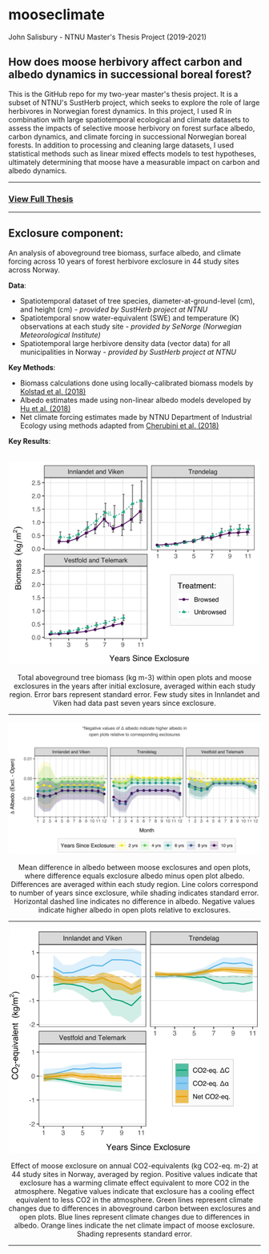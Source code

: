# mooseclimate
John Salisbury - NTNU Master's Thesis Project (2019-2021)

## How does moose herbivory affect carbon and albedo dynamics in successional boreal forest?

This is the GitHub repo for my two-year master's thesis project. It is a subset of NTNU's SustHerb project, which seeks to explore the role of large herbivores in Norwegian forest dynamics. In this project, I used R in combination with large spatiotemporal ecological and climate datasets to assess the impacts of selective moose herbivory on forest surface albedo, carbon dynamics, and climate forcing in successional Norwegian boreal forests. In addition to processing and cleaning large datasets, I used statistical methods such as linear mixed effects models to test hypotheses, ultimately determining that moose have a measurable impact on carbon and albedo dynamics.

---
### [View Full Thesis](https://ntnuopen.ntnu.no/ntnu-xmlui/handle/11250/2824273)
---

## Exclosure component:
An analysis of aboveground tree biomass, surface albedo, and climate forcing across 10 years of forest herbivore exclosure in 44 study sites across Norway. 

**Data**:
* Spatiotemporal dataset of tree species, diameter-at-ground-level (cm), and height (cm) - *provided by SustHerb project at NTNU*
* Spatiotemporal snow water-equivalent (SWE) and temperature (K) observations at each study site - *provided by SeNorge (Norwegian Meteorological Institute)*
* Spatiotemporal large herbivore density data (vector data) for all municipalities in Norway - *provided by SustHerb project at NTNU*

**Key Methods**:
* Biomass calculations done using locally-calibrated biomass models by [Kolstad et al. (2018)](https://link.springer.com/article/10.1007/s10021-017-0202-4)
* Albedo estimates made using non-linear albedo models developed by [Hu et al. (2018)](https://agupubs.onlinelibrary.wiley.com/doi/full/10.1029/2018MS001403)
* Net climate forcing estimates made by NTNU Department of Industrial Ecology using methods adapted from [Cherubini et al. (2018)](https://www.tandfonline.com/doi/abs/10.1080/1747423X.2018.1529831?journalCode=tlus20)

**Key Results**:
<br><br>
<p align="center">
	<img src="biomass_trends.png" alt="Biomass Trends" width="500">
</p>
<p align="center">Total aboveground tree biomass (kg m-3) within open plots and moose exclosures
in the years after initial exclosure, averaged within each study region. Error bars represent
standard error. Few study sites in Innlandet and Viken had data past seven years since
exclosure.</p>

---
<p align="center">
	<img src="delta_albedo.png" alt="Delta Albedo" width="700">
</p>
<p align="center">
Mean difference in albedo between moose exclosures and open plots, where
difference equals exclosure albedo minus open plot albedo. Differences are averaged
within each study region. Line colors correspond to number of years since exclosure, while
shading indicates standard error. Horizontal dashed line indicates no difference in albedo.
Negative values indicate higher albedo in open plots relative to exclosures.
</p>

---
<p align="center">
	<img src="net_rf.png" alt="Net RF Values" width="500">
</p>
<p align="center">
Effect of moose exclosure on annual CO2-equivalents (kg CO2-eq. m-2) at 44 study
sites in Norway, averaged by region. Positive values indicate that exclosure has a warming
climate effect equivalent to more CO2 in the atmosphere. Negative values indicate that
exclosure has a cooling effect equivalent to less CO2 in the atmosphere. Green lines
represent climate changes due to differences in aboveground carbon between exclosures
and open plots. Blue lines represent climate changes due to differences in albedo. Orange
lines indicate the net climate impact of moose exclosure. Shading represents standard
error.
</p>

---